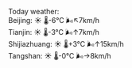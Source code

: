 Today weather:  
Beijing: ☀️   🌡️-6°C 🌬️↖7km/h  
Tianjin: ☀️   🌡️-3°C 🌬️↑7km/h  
Shijiazhuang: ☀️   🌡️+3°C 🌬️↑15km/h  
Tangshan: ☀️   🌡️-0°C 🌬️→8km/h  
